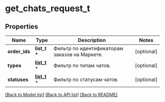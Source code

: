 # get_chats_request_t

## Properties
Name | Type | Description | Notes
------------ | ------------- | ------------- | -------------
**order_ids** | **list_t \*** | Фильтр по идентификаторам заказов на Маркете. | [optional] 
**types** | [**list_t**](chat_type.md) \* | Фильтр по типам чатов. | [optional] 
**statuses** | [**list_t**](chat_status_type.md) \* | Фильтр по статусам чатов. | [optional] 

[[Back to Model list]](../README.md#documentation-for-models) [[Back to API list]](../README.md#documentation-for-api-endpoints) [[Back to README]](../README.md)


